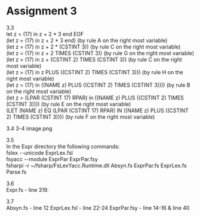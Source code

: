 # Assignment 3
3.3  
let z = (17) in z + 2 * 3 end EOF  
(let z = (17) in z + 2 * 3 end) (by rule A on the right most variable)  
(let z = (17) in z + 2 * (CSTINT 3)) (by rule C on the right most variable)  
(let z = (17) in z + 2 TIMES (CSTINT 3)) (by rule G on the right most variable)  
(let z = (17) in z + (CSTINT 2) TIMES (CSTINT 3)) (by rule C on the right most variable)  
(let z = (17) in z PLUS ((CSTINT 2) TIMES (CSTINT 3))) (by rule H on the right most variable)  
(let z = (17) in ((NAME z) PLUS ((CSTINT 2) TIMES (CSTINT 3)))) (by rule B on the right most variable)  
(let z = (LPAR (CSTINT 17) RPAR) in ((NAME z) PLUS ((CSTINT 2) TIMES (CSTINT 3)))) (by rule E on the right most variable)  
(LET (NAME z) EQ (LPAR (CSTINT 17) RPAR) IN ((NAME z) PLUS ((CSTINT 2) TIMES (CSTINT 3)))) (by rule F on the right most variable)  

3.4
3-4 image.png

3.5  
In the Expr directory the following commands:  
fslex --unicode ExprLex.fsl  
fsyacc --module ExprPar ExprPar.fsy  
fsharpi -r ~/fsharp/FsLexYacc.Runtime.dll Absyn.fs ExprPar.fs ExprLex.fs Parse.fs  

3.6  
Expr.fs - line 319.

3.7  
Absyn.fs - line 12
ExprLex.fsl - line 22-24
ExprPar.fsy - line 14-16 & line 40